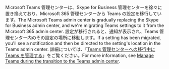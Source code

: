 <span data-ttu-id="7116e-101">Microsoft Teams 管理センターは、Skype for Business 管理センターを徐々に置き換えており、Microsoft 365 管理センターから Teams の設定を移行しています。</span><span class="sxs-lookup"><span data-stu-id="7116e-101">The Microsoft Teams admin center is gradually replacing the Skype for Business admin center, and we're migrating Teams settings to it from the Microsoft 365 admin center.</span></span> <span data-ttu-id="7116e-102">設定が移行されると、通知が表示され、Teams 管理センター内のその設定の場所に移動します。</span><span class="sxs-lookup"><span data-stu-id="7116e-102">If a setting has been migrated, you'll see a notification and then be directed to the setting's location in the Teams admin center.</span></span> <span data-ttu-id="7116e-103">詳細については、「[Teams 管理センターへの移行中に Teams を管理する](../manage-teams-skypeforbusiness-admin-center.md)」をご覧ください。</span><span class="sxs-lookup"><span data-stu-id="7116e-103">For more information, see [Manage Teams during the transition to the Teams admin center](../manage-teams-skypeforbusiness-admin-center.md).</span></span>
